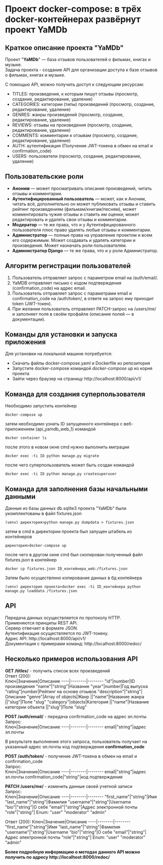 # Проект docker-compose: в трёх docker-контейнерах развёрнут проект YaMDb 

## Краткое описание проекта "YaMDb"
Проект "**YaMDb**" — база отзывов пользователей о фильмах, книгах и музыке.  
Задача проекта - создание API для организации доступа к базе отзывов о фильмах, книгах и музыке.  

С помощью API, можно получить доступ к следующим ресурсам:
* TITLES: произведения, к которым пишут отзывы (просмотр, создание, редактирование, удаление)
* CATEGORIES: категории (типы) произведений (просмотр, создание, редактирование, удаление)
* GENRES: жанры произведений (просмотр, создание, редактирование, удаление)
* REVIEWS: отзывы на произведения (просмотр, создание, редактирование, удаление)
* COMMENTS: комментарии к отзывам (просмотр, создание, редактирование, удаление)
* AUTH: аутентификация (Получение JWT-токена в обмен на email и confirmation_code)
* USERS: пользователи (просмотр, создание, редактирование, удаление)

## Пользовательские роли  
* **Аноним** — может просматривать описания произведений, читать отзывы и комментарии.  
* **Аутентифицированный пользователь** — может, как и Аноним, читать всё, дополнительно он может публиковать отзывы и ставить рейтинг произведениям (фильмам/книгам/песням), может комментировать чужие отзывы и ставить им оценки; может редактировать и удалять свои отзывы и комментарии.  
* **Модератор** — те же права, что и у Аутентифицированного пользователя плюс право удалять любые отзывы и комментарии.  
* **Администратор** — полные права на управление проектом и всем его содержимым. Может создавать и удалять категории и произведения. Может назначать роли пользователям.  
* **Администратор Django** — те же права, что и у роли Администратор.  

## Алгоритм регистрации пользователей  
1. Пользователь отправляет запрос с параметром email на /auth/email/.  
2. YaMDB отправляет письмо с кодом подтверждения (confirmation_code) на адрес email.  
3. Пользователь отправляет запрос с параметрами email и confirmation_code на /auth/token/, в ответе на запрос ему приходит token (JWT-токен).  
4. При желании пользователь отправляет PATCH-запрос на /users/me/ и заполняет поля в своём профайле (описание полей — в документации).  

## Команды для установки и запуска приложения
Для установки на локальной машине потребуется:
* Скачать файлы docker-compose.yaml и Dockerfile из репозитория
* Запустите docker-compose командой  *docker-compose up* из корня проекта
* Зайти через браузер на страницу http://localhost:8000/api/v1/

## Команда для создания суперпользователя
Необходимо запустить контейнер 
```
docker-compose up
```
затем необходимо узнать ID запущенного контейнера с веб-приложением (api_yamdb_web_1) командой
```
docker container ls 
```
после этого в новом окне cmd нужно выполнить миграции
```
docker exec -ti ID python manage.py migrate
```
после чего суперпользователь может быть создан командой 
```
docker exec -ti ID python manage.py createsuperuser
```

## Команда для заполнения базы начальными данными
Данные из базы данных db.sqlite3 проекта "YaMDb" были укомплектованы в файл fixtures.json
```
(venv) директория>python manage.py dumpdata > fixtures.json
```
затем в cmd в директории проекта был запущен штабель из контейнеров 
```
директория>docker-compose up
```
после чего в другом окне cmd был скопирован полученный файл fixtures.json в контейнер
```
docker cp fixtures.json ID_контейнера_web:/fixtures.json
```
Затем было осуществлнно копирование данных в бд контейнера
```
(venv) директория проекта>docker exec -ti ID_контейнера python manage.py loaddata /fixtures.json
```
## API
Передача данных осуществляется по протоколу HTTP.  
Применяются принципы REST API.  
Сервер отвечает в формате JSON.  
Аутентификация осуществляется по JWT-токену.  
Адрес API: http://localhost:8000/api/v1/  
Документация с примерами команд: http://localhost:8000/redoc/  
## Несколько примеров использования API
**GET /titles/** - получить список всех произведений  
Ответ (200):  
Ключ|Значение|Описание
----|--------|--------
"id"|number|ID произведения
"name"|"string"|Название
"year"|number|Год выпуска
"rating"|number|Рейтинг на основе отзывов
"description"|"string"|Описание
"genre"|Array of objects|Жанр
||"name"|Название жанра
||"slug"|Поле "slug" 
"category"|objects|Категория
||"name"|Название категории объекта
||"slug"|Поле "slug" 
  
**POST /auth/email/** - передача confirmation_code на адрес эл.почты  
Запрос:  
Ключ|Значение|Описание
----|--------|--------
email|"string"|адрес эл.почты

В результате выполнения этого запроса, пользователь получает на указанный адрес эл.почты код подтверждения __confirmation_code__  

**POST /auth/token/** - получение JWT-токена в обмен на email и confirmation_code  
Запрос:  
Ключ|Значение|Описание
----|--------|--------
email|"string"|адрес эл.почты
confirmation_code|"string"|код подтверждения

**PATCH /users/me/** - изменить данные своей учетной записи  
Запрос:  
Ключ|Значение|Описание
----|--------|--------
"first_name"|"string"|Имя
"last_name"|"string"|Фамилия
"username"|"string"|Username
"bio"|"string"|О себе
"email"|"string"|Адрес электронной почты
"role"|"string"| Enum: "user" "moderator" "admin"  

Ответ (200):
Ключ|Значение|Описание
----|--------|--------
"first_name"|"string"|Имя
"last_name"|"string"|Фамилия
"username"|"string"|Username
"bio"|"string"|О себе
"email"|"string"|Адрес электронной почты
"role"|"string"| Enum: "user" "moderator" "admin"  


__**Более подробную информацию о методах данного API можно получить по адресу http://localhost:8000/redoc/**__

